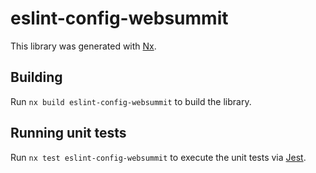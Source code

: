 # eslint-config-websummit

This library was generated with [Nx](https://nx.dev).

## Building

Run `nx build eslint-config-websummit` to build the library.

## Running unit tests

Run `nx test eslint-config-websummit` to execute the unit tests via [Jest](https://jestjs.io).
